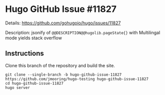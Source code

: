 # Hugo GitHub Issue #11827

Details: <https://github.com/gohugoio/hugo/issues/11827>

Description:  jsonify of `@@DESCRIPTION@@hugolib.pageState{}` with Multilingal mode yields stack overflow

## Instructions

Clone this branch of the repository and build the site.

```text
git clone --single-branch -b hugo-github-issue-11827 https://github.com/jmooring/hugo-testing hugo-github-issue-11827
cd hugo-github-issue-11827
hugo server
```
